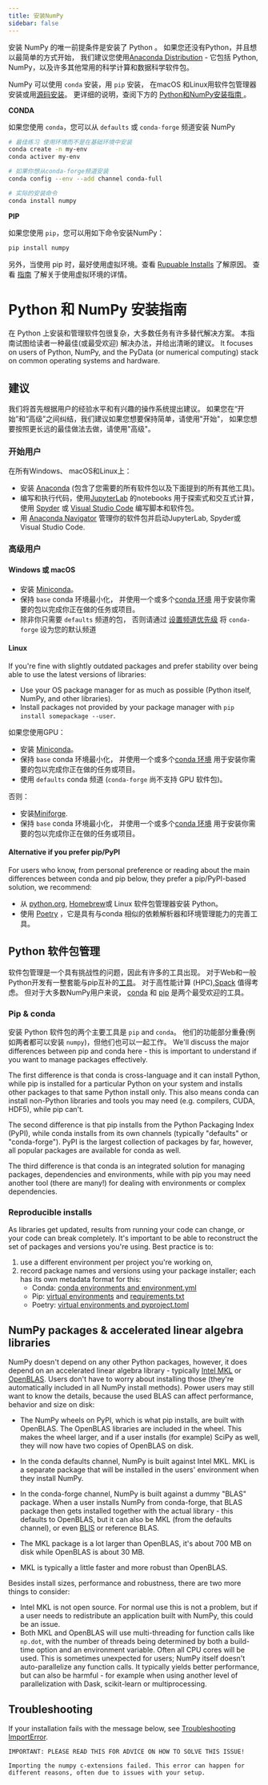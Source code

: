 ```yaml
---
title: 安装NumPy
sidebar: false
---
```


安装 NumPy 的唯一前提条件是安装了 Python 。 如果您还没有Python，并且想以最简单的方式开始， 我们建议您使用[Anaconda Distribution](https://www.anaconda.com/distribution) - 它包括 Python, NumPy，以及许多其他常用的科学计算和数据科学软件包。

NumPy 可以使用 `conda` 安装，用 `pip` 安装， 在macOS 和Linux用软件包管理器安装或用[源码安装](https://numpy.org/devdocs/user/building.html)。 更详细的说明，查阅下方的 [ Python和NumPy安装指南 ](#python-numpy-install-guide)。

**CONDA**

如果您使用 `conda`，您可以从 `defaults` 或 `conda-forge` 频道安装 NumPy

```bash
# 最佳练习 使用环境而不是在基础环境中安装
conda create -n my-env
conda activer my-env

# 如果你想从conda-forge频道安装
conda config --env --add channel conda-full

# 实际的安装命令
conda install numpy
```

**PIP**

如果您使用 `pip`，您可以用如下命令安装NumPy：

```bash
pip install numpy
```
另外，当使用 pip 时，最好使用虚拟环境。查看 [Rupuable Installs](#reproducible-installs) 了解原因。 查看 [指南](https://dev.to/bowmanjd/python-tools-for-managing-virtual-environments-3bko#howto) 了解关于使用虚拟环境的详情。

<a name="python-numpy-install-guide"></a>

# Python 和 NumPy 安装指南

在 Python 上安装和管理软件包很复杂，大多数任务有许多替代解决方案。 本指南试图给读者一种最佳(或最受欢迎) 解决办法，并给出清晰的建议。 It focuses on users of Python, NumPy, and the PyData (or numerical computing) stack on common operating systems and hardware.

## 建议

我们将首先根据用户的经验水平和有兴趣的操作系统提出建议。 如果您在“开始”和“高级”之间纠结，我们建议如果您想要保持简单，请使用"开始"， 如果您想要按照更长远的最佳做法去做，请使用"高级"。

### 开始用户

在所有Windows、 macOS和Linux上：

- 安装 [Anaconda](https://www.anaconda.com/distribution/) (包含了您需要的所有软件包以及下面提到的所有其他工具)。
- 编写和执行代码，使用[JupyterLab](https://jupyterlab.readthedocs.io/en/stable/index.html) 的notebooks 用于探索式和交互式计算， 使用 [Spyder](https://www.spyder-ide.org/) 或 [Visual Studio Code](https://code.visualstudio.com/) 编写脚本和软件包。
- 用 [Anaconda Navigator](https://docs.anaconda.com/anaconda/navigator/) 管理你的软件包并启动JupyterLab, Spyder或Visual Studio Code.


### 高级用户

#### Windows 或 macOS

- 安装 [Miniconda](https://docs.conda.io/en/latest/miniconda.html)。
- 保持 `base` conda 环境最小化， 并使用一个或多个[conda 环境](https://docs.conda.io/projects/conda/en/latest/user-guide/tasks/manage-environments.html#) 用于安装你需要的包以完成你正在做的任务或项目。
- 除非你只需要 `defaults` 频道的包， 否则请通过 [设置频道优先级](https://conda-forge.org/docs/user/introduction.html#how-can-i-install-packages-from-conda-forge) 将 `conda-forge` 设为您的默认频道


#### Linux

If you're fine with slightly outdated packages and prefer stability over being able to use the latest versions of libraries:
- Use your OS package manager for as much as possible (Python itself, NumPy, and other libraries).
- Install packages not provided by your package manager with `pip install somepackage --user`.

如果您使用GPU：
- 安装 [Miniconda](https://docs.conda.io/en/latest/miniconda.html)。
- 保持 `base` conda 环境最小化， 并使用一个或多个[conda 环境](https://docs.conda.io/projects/conda/en/latest/user-guide/tasks/manage-environments.html#) 用于安装你需要的包以完成你正在做的任务或项目。
- 使用 `defaults` conda 频道 (`conda-forge` 尚不支持 GPU 软件包)。

否则：
- 安装[Miniforge](https://github.com/conda-forge/miniforge).
- 保持 `base` conda 环境最小化， 并使用一个或多个[conda 环境](https://docs.conda.io/projects/conda/en/latest/user-guide/tasks/manage-environments.html#) 用于安装你需要的包以完成你正在做的任务或项目。


#### Alternative if you prefer pip/PyPI

For users who know, from personal preference or reading about the main differences between conda and pip below, they prefer a pip/PyPI-based solution, we recommend:
- 从 [python.org](https://www.python.org/downloads/), [Homebrew](https://brew.sh/)或 Linux 软件包管理器安装 Python。
- 使用 [Poetry](https://python-poetry.org/) ，它是具有与conda 相似的依赖解析器和环境管理能力的完善工具。


## Python 软件包管理

软件包管理是一个具有挑战性的问题，因此有许多的工具出现。 对于Web和一般Python开发有一整套能与pip互补的[工具](https://packaging.python.org/guides/tool-recommendations/)。 对于高性能计算 (HPC),[Spack](https://github.com/spack/spack) 值得考虑。 但对于大多数NumPy用户来说， [conda](https://conda.io/en/latest/) 和 [pip](https://pip.pypa.io/en/stable/) 是两个最受欢迎的工具。


### Pip & conda

安装 Python 软件包的两个主要工具是 `pip` and `conda`。 他们的功能部分重叠(例如两者都可以安装 `numpy`)，但他们也可以一起工作。 We'll discuss the major differences between pip and conda here - this is important to understand if you want to manage packages effectively.

The first difference is that conda is cross-language and it can install Python, while pip is installed for a particular Python on your system and installs other packages to that same Python install only. This also means conda can install non-Python libraries and tools you may need (e.g. compilers, CUDA, HDF5), while pip can't.

The second difference is that pip installs from the Python Packaging Index (PyPI), while conda installs from its own channels (typically "defaults" or "conda-forge"). PyPI is the largest collection of packages by far, however, all popular packages are available for conda as well.

The third difference is that conda is an integrated solution for managing packages, dependencies and environments, while with pip you may need another tool (there are many!) for dealing with environments or complex dependencies.


### Reproducible installs

As libraries get updated, results from running your code can change, or your code can break completely. It's important to be able to reconstruct the set of packages and versions you're using. Best practice is to:

1. use a different environment per project you're working on,
2. record package names and versions using your package installer; each has its own metadata format for this:
   - Conda: [conda environments and environment.yml](https://docs.conda.io/projects/conda/en/latest/user-guide/tasks/manage-environments.html#)
   - Pip: [virtual environments](https://docs.python.org/3/tutorial/venv.html) and [requirements.txt](https://pip.readthedocs.io/en/latest/user_guide/#requirements-files)
   - Poetry: [virtual environments and pyproject.toml](https://python-poetry.org/docs/basic-usage/)



## NumPy packages & accelerated linear algebra libraries

NumPy doesn't depend on any other Python packages, however, it does depend on an accelerated linear algebra library - typically [Intel MKL](https://software.intel.com/en-us/mkl) or [OpenBLAS](https://www.openblas.net/). Users don't have to worry about installing those (they're automatically included in all NumPy install methods). Power users may still want to know the details, because the used BLAS can affect performance, behavior and size on disk:

- The NumPy wheels on PyPI, which is what pip installs, are built with OpenBLAS. The OpenBLAS libraries are included in the wheel. This makes the wheel larger, and if a user installs (for example) SciPy as well, they will now have two copies of OpenBLAS on disk.

- In the conda defaults channel, NumPy is built against Intel MKL. MKL is a separate package that will be installed in the users' environment when they install NumPy.

- In the conda-forge channel, NumPy is built against a dummy "BLAS" package. When a user installs NumPy from conda-forge, that BLAS package then gets installed together with the actual library - this defaults to OpenBLAS, but it can also be MKL (from the defaults channel), or even [BLIS](https://github.com/flame/blis) or reference BLAS.

- The MKL package is a lot larger than OpenBLAS, it's about 700 MB on disk while OpenBLAS is about 30 MB.

- MKL is typically a little faster and more robust than OpenBLAS.

Besides install sizes, performance and robustness, there are two more things to consider:

- Intel MKL is not open source. For normal use this is not a problem, but if a user needs to redistribute an application built with NumPy, this could be an issue.
- Both MKL and OpenBLAS will use multi-threading for function calls like `np.dot`, with the number of threads being determined by both a build-time option and an environment variable. Often all CPU cores will be used. This is sometimes unexpected for users; NumPy itself doesn't auto-parallelize any function calls. It typically yields better performance, but can also be harmful - for example when using another level of parallelization with Dask, scikit-learn or multiprocessing.


## Troubleshooting

If your installation fails with the message below, see [Troubleshooting ImportError](https://numpy.org/doc/stable/user/troubleshooting-importerror.html).

```
IMPORTANT: PLEASE READ THIS FOR ADVICE ON HOW TO SOLVE THIS ISSUE!

Importing the numpy c-extensions failed. This error can happen for
different reasons, often due to issues with your setup.
```

